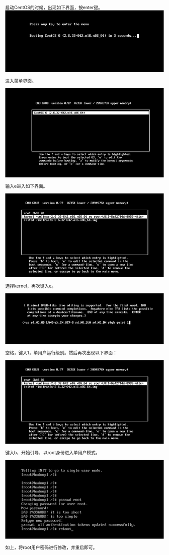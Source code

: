 启动CentOS的时候，出现如下界面，按enter键。![](img/2222.png)

进入菜单界面。

![](img/pas.png)

输入e进入如下界面。

![](img/pas2.png)

选择kernel，再次键入e。

![](img/pas3.png)

空格，键入1，单用户运行级别。然后再次出现以下界面：

![](img/pas2.png)

键入b，开始引导，以root身份进入单用户模式。

![](img/p.png)

如上，将root用户密码进行修改，并重启即可。

